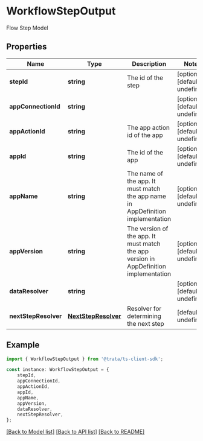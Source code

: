 # WorkflowStepOutput

Flow Step Model

## Properties

Name | Type | Description | Notes
------------ | ------------- | ------------- | -------------
**stepId** | **string** | The id of the step | [optional] [default to undefined]
**appConnectionId** | **string** |  | [optional] [default to undefined]
**appActionId** | **string** | The app action id of the app | [optional] [default to undefined]
**appId** | **string** | The id of the app | [optional] [default to undefined]
**appName** | **string** | The name of the app. It must match the app name in AppDefinition implementation | [optional] [default to undefined]
**appVersion** | **string** | The version of the app. It must match the app version in AppDefinition implementation | [optional] [default to undefined]
**dataResolver** | **string** |  | [optional] [default to undefined]
**nextStepResolver** | [**NextStepResolver**](NextStepResolver.md) | Resolver for determining the next step | [default to undefined]

## Example

```typescript
import { WorkflowStepOutput } from '@trata/ts-client-sdk';

const instance: WorkflowStepOutput = {
    stepId,
    appConnectionId,
    appActionId,
    appId,
    appName,
    appVersion,
    dataResolver,
    nextStepResolver,
};
```

[[Back to Model list]](../README.md#documentation-for-models) [[Back to API list]](../README.md#documentation-for-api-endpoints) [[Back to README]](../README.md)
